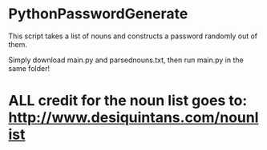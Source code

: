 # PythonPasswordGenerate
This script takes a list of nouns and constructs a password randomly out of them.

Simply download main.py and parsednouns.txt, then run main.py in the same folder!










# ALL credit for the noun list goes to: http://www.desiquintans.com/nounlist
